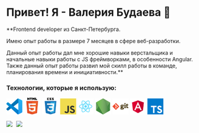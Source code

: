 # Привет! Я - Валерия Будаева 👋 
 **Frontend developer из Санкт-Петербурга.
 
Имею опыт работы в размере 7 месяцев в сфере
веб-разработки.

Данный опыт работы дал мне хорошие навыки верстальщика и
начальные навыки работы с JS фреймворками, в особенности Angular.
Также данный опыт работы развил мой скилл работы в команде, планирования
времени и инициативности.**

### Технологии, которые я использую:

<p>
<img src="https://raw.githubusercontent.com/github/explore/80688e429a7d4ef2fca1e82350fe8e3517d3494d/topics/visual-studio-code/visual-studio-code.png" alt="VS Code" height="42">
<img src="https://raw.githubusercontent.com/github/explore/80688e429a7d4ef2fca1e82350fe8e3517d3494d/topics/html/html.png" alt="HTML" height="44">
<img src="https://raw.githubusercontent.com/github/explore/80688e429a7d4ef2fca1e82350fe8e3517d3494d/topics/css/css.png" alt="CSS" height="44" >
<img src="https://raw.githubusercontent.com/github/explore/80688e429a7d4ef2fca1e82350fe8e3517d3494d/topics/javascript/javascript.png" alt="Javascript" height="42">
<img src="https://raw.githubusercontent.com/github/explore/80688e429a7d4ef2fca1e82350fe8e3517d3494d/topics/react/react.png" alt="React" height="42">
<img src="https://raw.githubusercontent.com/github/explore/80688e429a7d4ef2fca1e82350fe8e3517d3494d/topics/nodejs/nodejs.png" alt="NodeJS" height="42">
<img src="https://raw.githubusercontent.com/github/explore/80688e429a7d4ef2fca1e82350fe8e3517d3494d/topics/git/git.png" alt="git" height="42">
<img src="https://raw.githubusercontent.com/github/explore/80688e429a7d4ef2fca1e82350fe8e3517d3494d/topics/angular/angular.png" alt="git" height="42">
 <img src="https://raw.githubusercontent.com/github/explore/80688e429a7d4ef2fca1e82350fe8e3517d3494d/topics/typescript/typescript.png" alt="git" height="42">
</p>

<div>
<a href="https://github-readme-stats.vercel.app/api?username=leraseagull&hide=contribs&show_icons=true">
  <img  align="left" height="130" style="margin-right: 10px" src="https://github-readme-stats.vercel.app/api?username=leraseagull&hide=contribs&show_icons=true" />
</a>
<a href="https://github-readme-stats.vercel.app/api/top-langs/?username=leraseagull&layout=compact">
  <img align="left" height="130" src="https://github-readme-stats.vercel.app/api/top-langs/?username=leraseagull&layout=compact" />
</a>
</div>

